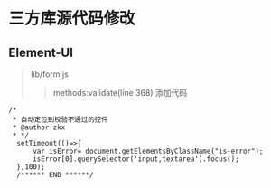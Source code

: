# 三方库源代码修改

## Element-UI
> lib/form.js
>> methods:validate(line 368) 添加代码
```
/*
 * 自动定位到校验不通过的控件
 * @author zkx
 * */
  setTimeout(()=>{
      var isError= document.getElementsByClassName("is-error");
      isError[0].querySelector('input,textarea').focus();
  },100);
  /****** END ******/
```
